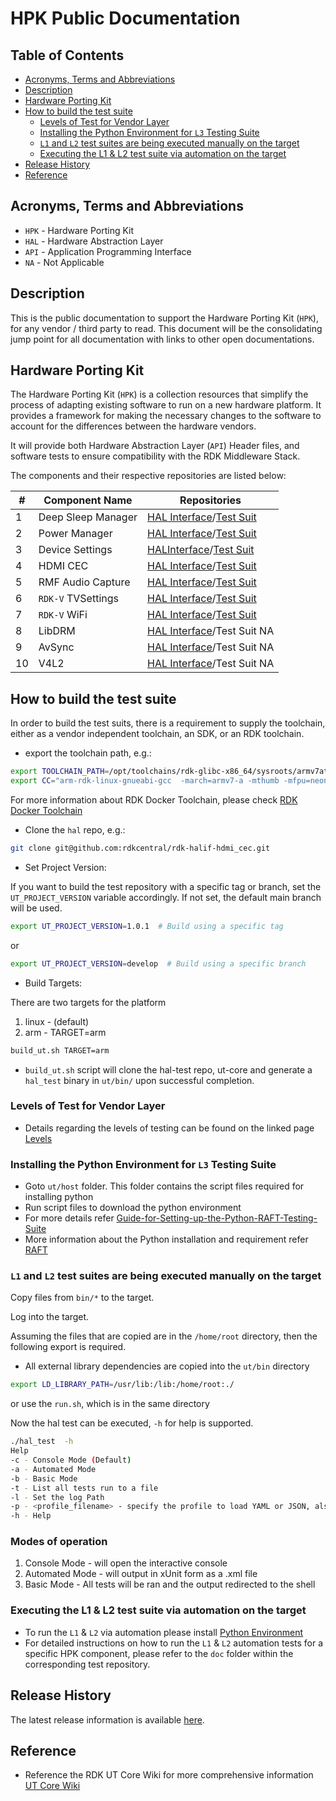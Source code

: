 # HPK Public Documentation

## Table of Contents

- [Acronyms, Terms and Abbreviations](#acronyms-terms-and-abbreviations)
- [Description](#description)
- [Hardware Porting Kit](#hardware-porting-kit)
- [How to build the test suite](#how-to-build-the-test-suite)
  - [Levels of Test for Vendor Layer](levels-of-test-for-vendor-layer)
  - [Installing the Python Environment for `L3` Testing Suite](#installing-the-python-environment-for-l3-testing-suite)
  - [`L1` and `L2` test suites are being executed manually on the target](#l1-and-l2-test-suites-are-being-executed-manually-on-the-target)
  - [Executing the L1 & L2 test suite via automation on the target](executing-the-l1-&-l2-test-suite-via-automation-on-the-target)
- [Release History](#release-history)
- [Reference](reference)

## Acronyms, Terms and Abbreviations

- `HPK` - Hardware Porting Kit
- `HAL` - Hardware Abstraction Layer
- `API` - Application Programming Interface
- `NA` - Not Applicable

## Description

This is the public documentation to support the Hardware Porting Kit (`HPK`), for any vendor / third party to read. This document will be the consolidating jump point for all documentation with links to other open documentations.

## Hardware Porting Kit

The Hardware Porting Kit (`HPK`) is a collection resources that simplify the process of adapting existing software to run on a new hardware platform. It provides a framework for making the necessary changes to the software to account for the differences between the hardware vendors.

It will provide both Hardware Abstraction Layer (`API`) Header files, and software tests to ensure compatibility with the RDK Middleware Stack.

The components and their respective repositories are listed below:

| #  | Component Name | Repositories |
| ---| ---------------| -------------|
| 1|Deep Sleep Manager|[HAL Interface](https://github.com/rdkcentral/rdk-halif-deepsleep_manager)/[Test Suit](https://github.com/rdkcentral/rdk-halif-test-deepsleep_manager)|
| 2|Power Manager|[HAL Interface](https://github.com/rdkcentral/rdk-halif-power_manager)/[Test Suit](https://github.com/rdkcentral/rdk-halif-test-power_manager)|
| 3|Device Settings|[HALInterface](https://github.com/rdkcentral/rdk-halif-device_settings)/[Test Suit](https://github.com/rdkcentral/rdk-halif-test-device_settings)|
| 4|HDMI CEC|[HAL Interface](https://github.com/rdkcentral/rdk-halif-hdmi_cec)/[Test Suit](https://github.com/rdkcentral/rdk-halif-test-hdmi_cec)|
| 5|RMF Audio Capture|[HAL Interface](https://github.com/rdkcentral/rdk-halif-rmf_audio_capture)/[Test Suit](https://github.com/rdkcentral/rdk-halif-test-rmf_audio_capture)|
| 6|`RDK-V` TVSettings|[HAL Interface](https://github.com/rdkcentral/rdkv-halif-tvsettings)/[Test Suit](https://github.com/rdkcentral/rdkv-halif-test-tvsettings)|
| 7|`RDK-V` WiFi|[HAL Interface](https://github.com/rdkcentral/rdkv-halif-wifi)/[Test Suit](https://github.com/rdkcentral/rdkv-halif-test-wifi)|
| 8|LibDRM|[HAL Interface](https://github.com/rdkcentral/rdk-halif-libdrm)/Test Suit NA|
| 9|AvSync|[HAL Interface](https://github.com/rdkcentral/rdk-halif-avsync)/Test Suit NA|
|10|V4L2|[HAL Interface](https://github.com/rdkcentral/rdk-halif-v4l2)/Test Suit NA|

## How to build the test suite

In order to build the test suits, there is a requirement to supply the toolchain, either as a vendor independent toolchain, an SDK, or an RDK toolchain.

- export the toolchain path, e.g.:

```bash
export TOOLCHAIN_PATH=/opt/toolchains/rdk-glibc-x86_64/sysroots/armv7at2hf-neon-rdk-linux-gnueabi
export CC="arm-rdk-linux-gnueabi-gcc  -march=armv7-a -mthumb -mfpu=neon -mfloat-abi=hard --sysroot=$TOOLCHAIN_PATH"
```

For more information about RDK Docker Toolchain, please check [RDK Docker Toolchain](https://github.com/rdkcentral/ut-core/wiki/FAQ:-RDK-Docker-Toolchain)

- Clone the `hal` repo, e.g.:

```bash
git clone git@github.com:rdkcentral/rdk-halif-hdmi_cec.git
```

- Set Project Version:

If you want to build the test repository with a specific tag or branch, set the `UT_PROJECT_VERSION` variable accordingly. If not set, the default main branch will be used.

```bash
export UT_PROJECT_VERSION=1.0.1  # Build using a specific tag
```

or

```bash
export UT_PROJECT_VERSION=develop  # Build using a specific branch
```

- Build Targets:

There are two targets for the platform

  1. linux - (default)
  2. arm - TARGET=arm

```bash
build_ut.sh TARGET=arm
```

- `build_ut.sh` script will clone the hal-test repo, ut-core and generate a `hal_test` binary in `ut/bin/` upon successful completion.

### Levels of Test for Vendor Layer

- Details regarding the levels of testing can be found on the linked page [Levels](https://github.com/rdkcentral/ut-core/wiki/3.-Standards:-Levels-of-Test-for-Vendor-Layer)

### Installing the Python Environment for `L3` Testing Suite

- Goto `ut/host` folder. This folder contains the script files required for installing python
- Run script files to download the python environment
- For more details refer [Guide-for-Setting-up-the-Python-RAFT-Testing-Suite](https://github.com/rdkcentral/ut-raft/wiki/Guide-for-Setting-up-the-Python-RAFT-Testing-Suite)
- More information about the Python installation and requirement refer [RAFT](https://github.com/rdkcentral/python_raft/?tab=readme-ov-file#installation)

### `L1` and `L2` test suites are being executed manually on the target

Copy files from `bin/*` to the target.

Log into the target.

Assuming the files that are copied are in the `/home/root` directory, then the following export is required.

- All external library dependencies are copied into the `ut/bin` directory

```bash
export LD_LIBRARY_PATH=/usr/lib:/lib:/home/root:./
```

or use the `run.sh`, which is in the same directory

Now the hal test can be executed, `-h` for help is supported.

```bash
./hal_test  -h
Help
-c - Console Mode (Default)
-a - Automated Mode
-b - Basic Mode
-t - List all tests run to a file
-l - Set the log Path
-p - <profile_filename> - specify the profile to load YAML or JSON, also used by kvp_assert
-h - Help
```

### Modes of operation

1. Console Mode - will open the interactive console
2. Automated Mode - will output in xUnit form as a .xml file
3. Basic Mode - All tests will be ran and the output redirected to the shell

### Executing the L1 & L2 test suite via automation on the target

- To run the `L1` & `L2` via automation please install [Python Environment](#installing-the-python-environment-for-l3-testing-suite)
- For detailed instructions on how to run the `L1` & `L2` automation tests for a specific HPK component, please refer to the `doc` folder within the corresponding test repository.

## Release History

The latest release information is available [here](./RELEASE.md "Release History").

## Reference

- Reference the RDK UT Core Wiki for more comprehensive information [UT Core Wiki](https://github.com/rdkcentral/ut-core/wiki)